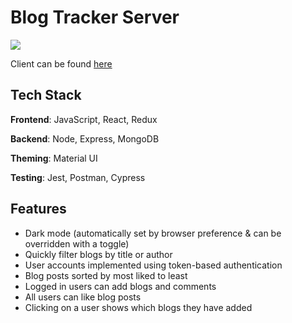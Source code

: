 # Blog Tracker Server

<img src="https://github.com/winstoncooke/blog-tracker-client/blob/main/public/images/screenshot.png">

Client can be found [here](https://github.com/winstoncooke/blog-tracker-client)

## Tech Stack

**Frontend**: JavaScript, React, Redux

**Backend**: Node, Express, MongoDB

**Theming**: Material UI

**Testing**: Jest, Postman, Cypress

## Features

* Dark mode (automatically set by browser preference & can be overridden with a toggle)
* Quickly filter blogs by title or author
* User accounts implemented using token-based authentication
* Blog posts sorted by most liked to least
* Logged in users can add blogs and comments
* All users can like blog posts
* Clicking on a user shows which blogs they have added
